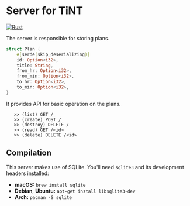 # Server for TiNT

[![Rust](https://github.com/there-is-no-todo/server/actions/workflows/rust.yml/badge.svg)](https://github.com/there-is-no-todo/server/actions/workflows/rust.yml)

The server is responsible for storing plans.

```rust
struct Plan {
    #[serde(skip_deserializing)]
    id: Option<i32>,
    title: String,
    from_hr: Option<i32>,
    from_min: Option<i32>,
    to_hr: Option<i32>,
    to_min: Option<i32>,
}
```

It provides API for basic operation on the plans.

```
   >> (list) GET /
   >> (create) POST /
   >> (destroy) DELETE /
   >> (read) GET /<id>
   >> (delete) DELETE /<id>
```

## Compilation

This server makes use of SQLite. You'll need `sqlite3` and its development
headers installed:

- **macOS:** `brew install sqlite`
- **Debian**, **Ubuntu:** `apt-get install libsqlite3-dev`
- **Arch:** `pacman -S sqlite`
